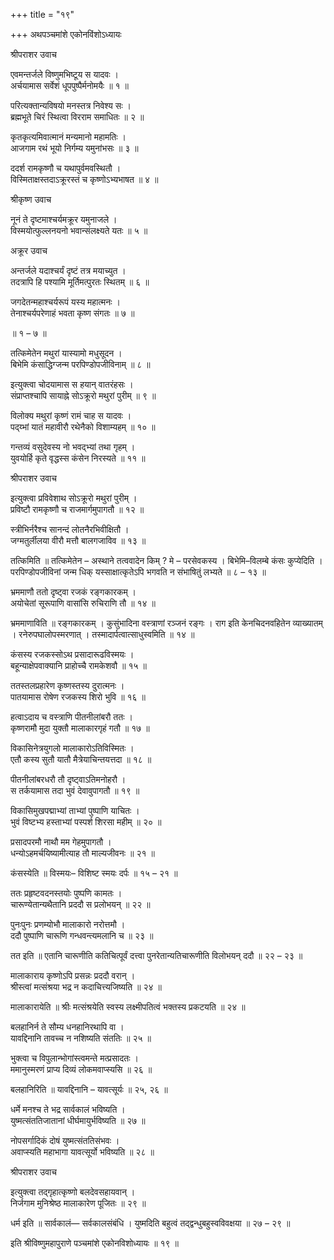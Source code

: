 +++
title = "१९"

+++
अथपञ्चमांशे एकोनविंशोऽध्यायः

श्रीपराशर उवाच

एवमन्तर्जले विष्णुमभिष्टूय स यादवः ।  
अर्चयामास सर्वेशं धूपपुष्पैर्मनोमयैः ॥ १ ॥

परित्यक्तान्यविषयो मनस्तत्र निवेश्य सः ।  
ब्रह्मभूते चिरं स्थित्वा विरराम समाधितः ॥ २ ॥

कृतकृत्यमिवात्मानं मन्यमानो महामतिः ।  
आजगाम रथं भूयो निर्गम्य यमुनांभसः ॥ ३ ॥

ददर्श रामकृष्णौ च यथापुर्वमवस्थितौ ।  
विस्मिताक्षस्तदाऽक्रूरस्तं च कृष्णोऽभ्यभाषत ॥ ४ ॥

श्रीकृष्ण उवाच

नूनं ते दृष्टमाश्चर्यमक्रूर यमुनाजले ।  
विस्मयोत्फुल्लनयनो भवान्संलक्ष्यते यतः ॥ ५ ॥

अक्रूर उवाच

अन्तर्जले यदाश्चर्यं दृष्टं तत्र मयाच्युत ।  
तदत्रापि हि पश्यामि मूर्तिमत्पुरतः स्थितम् ॥ ६ ॥

जगदेतन्महाश्चर्यरूपं यस्य महात्मनः ।  
तेनाश्चर्यपरेणाहं भवता कृष्ण संगतः ॥ ७ ॥

॥ १ – ७ ॥

तत्किमेतेन मथुरां यास्यामो मधुसूदन ।  
बिभेमि कंसाद्धिग्जन्म परपिण्डोपजीविनाम् ॥ ८ ॥

इत्युक्त्वा चोदयामास स हयान् वातरंहसः ।  
संप्राप्तश्चापि सायाह्ने सोऽक्रूरो मथुरां पुरीम् ॥ ९ ॥

विलोक्य मथुरां कृष्णं रामं चाह स यादवः ।  
पद्य्भां यातं महावीरौ रथेनैको विशाम्यहम् ॥ १० ॥

गन्तव्यं वसुदेवस्य नो भवद्भ्यां तथा गृहम् ।  
युवयोर्हि कृते वृद्धस्स कंसेन निरस्यते ॥ ११ ॥

श्रीपराशर उवाच

इत्युक्त्वा प्रविवेशाथ सोऽक्रूरो मथुरां पुरीम् ।  
प्रविष्टौ रामकृष्णौ च राजमार्गमुपागतौ ॥ १२ ॥

स्त्रीभिर्नरैश्च सानन्दं लोतनैरभिवीक्षितौ ।  
जग्मतुर्लीलया वीरौ मत्तौ बालगजाविव ॥ १३ ॥

तत्किमिति ॥ तत्किमेतेन – अस्थाने तत्ववादेन किम् ? मे – परसेवकस्य । बिभेमि–विलम्बे कंसः कुप्येदिति । परपिण्डोपजीविनां जन्म धिक् यस्साक्षात्कृतेऽपि भगवति न संभाषितुं लभ्यते ॥ ८ – १३ ॥

भ्रममाणौ ततो दृष्ट्वा रजकं रङ्गकारकम् ।  
अयोचेतां सूरूपाणि वासांसि रुचिराणि तौ ॥ १४ ॥

भ्रममाणाविति ॥ रङ्गकारकम् । कुसुंभादिना वस्त्राणां रञ्जनं रङ्गः । राग इति केनचिदनवहितेन व्याख्यातम् । रनेरुपघालोपस्मरणात् । तस्मादार्पत्वात्साधुस्वमिति ॥ १४ ॥

कंसस्य रजकस्सोऽथ प्रसादारूढविस्मयः ।  
बहून्याक्षेपवाक्यानि प्राहोच्चै रामकेशवौ ॥ १५ ॥

ततस्तलप्रहारेण कृष्णस्तस्य दुरात्मनः ।  
पातयामास रोषेण रजकस्य शिरो भुवि ॥ १६ ॥

हत्वाऽदाय च वस्त्राणि पीतनीलांबरौ ततः ।  
कृष्णरामौ मुदा युक्तौ मालाकारगृहं गतौ ॥ १७ ॥

विकासिनेत्रयुगलो मालाकारोऽतिविस्मितः ।  
एतौ कस्य सुतौ यातौ मैत्रेयाचिन्तयत्तदा ॥ १८ ॥

पीतनीलांबरधरौ तौ दृष्ट्वाऽतिमनोहरौ ।  
स तर्कयामास तदा भुवं देवावुपागतौ ॥ १९ ॥

विकासिमुखपद्माभ्यां ताभ्यां पुष्पाणि याचितः ।  
भुवं विष्टभ्य हस्ताभ्यां पस्पर्श शिरसा महीम् ॥ २० ॥

प्रसादपरमौ नाथौ मम गेहमुपागतौ ।  
धन्योऽहमर्चयिष्यामीत्याह तौ माल्यजीवनः ॥ २१ ॥

कंसस्येति ॥ विस्मयः– विशिष्ट स्मयः दर्पः ॥ १५ – २१ ॥

ततः प्रहृष्टवदनस्तयोः पुष्पणि कामतः ।  
चारूण्येतान्यथैतानि प्रददौ स प्रलोभयन् ॥ २२ ॥

पुनःपुनः प्रणम्योभौ मालाकारो नरोत्तमौ ।  
ददौ पुष्पाणि चारूणि गन्धवन्त्यमलानि च ॥ २३ ॥

तत इति ॥ एतानि चारूणीति कतिचित्पूर्वं दत्त्वा पुनरेतान्यतिचारूणीति विलोभयन् ददौ ॥ २२ – २३ ॥

मालाकाराय कृष्णोऽपि प्रसन्नः प्रददौ वरान् ।  
श्रीस्त्वां मत्संश्रया भद्र न कदाचित्त्यजिष्यति ॥ २४ ॥

मालाकारायेति ॥ श्रीः मत्संश्रयेति स्वस्य लक्ष्मीपतित्वं भक्तस्य प्रकटयति ॥ २४ ॥

बलहानिर्न ते सौम्य धनहानिरथापि वा ।  
यावद्दिनानि तावच्च न नशिष्यति संततिः ॥ २५ ॥

भुक्त्वा च विपुलान्भोगांस्त्वमन्ते मत्प्रसादतः ।  
ममानुस्मरणं प्राप्य दिव्यं लोकमवाप्स्यसि ॥ २६ ॥

बलहानिरिति ॥ यावद्दिनानि – यावत्सूर्यः ॥ २५, २६ ॥

धर्मे मनश्च ते भद्र सार्वकालं भविष्यति ।  
युष्मत्संततिजातानां धीर्घमायुर्भविष्यति ॥ २७ ॥

नोपसर्गादिकं दोषं युष्मत्संततिसंभवः ।  
अवाप्स्यति महाभागा यावत्सूर्यो भविष्यति ॥ २८ ॥

श्रीपराशर उवाच

इत्युक्त्वा तद्गृहात्कृष्णो बलदेवसहायवान् ।  
निर्जगाम मुनिश्रेष्ठ मालाकारेण पूजितः ॥ २९ ॥

धर्म इति ॥ सार्वकालं— सर्वकालसंबंधि । युष्मदिति बहुत्वं तद्द्वन्धुबहुस्वविवक्षया ॥ २७ – २९ ॥

इति श्रीविष्णुमहापुराणे पञ्चमांशे एकोनविशोध्यायः ॥ १९ ॥
